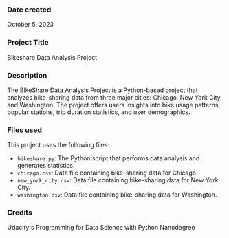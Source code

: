 
### Date created
October 5, 2023

### Project Title
Bikeshare Data Analysis Project

### Description
The BikeShare Data Analysis Project is a Python-based project that analyzes bike-sharing data from three major cities: Chicago, New York City, and Washington. The project offers users insights into bike usage patterns, popular stations, trip duration statistics, and user demographics.

### Files used
This project uses the following files:
- `bikeshare.py`: The Python script that performs data analysis and generates statistics.
- `chicago.csv`: Data file containing bike-sharing data for Chicago.
- `new_york_city.csv`: Data file containing bike-sharing data for New York City.
- `washington.csv`: Data file containing bike-sharing data for Washington.

### Credits
Udacity's Programming for Data Science with Python Nanodegree

